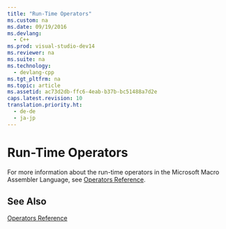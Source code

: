 ```yaml
---
title: "Run-Time Operators"
ms.custom: na
ms.date: 09/19/2016
ms.devlang: 
  - C++
ms.prod: visual-studio-dev14
ms.reviewer: na
ms.suite: na
ms.technology: 
  - devlang-cpp
ms.tgt_pltfrm: na
ms.topic: article
ms.assetid: ac73d2db-ffc6-4eab-b37b-bc51488a7d2e
caps.latest.revision: 10
translation.priority.ht: 
  - de-de
  - ja-jp
---
```

# Run-Time Operators
For more information about the run-time operators in the Microsoft Macro Assembler Language, see [Operators Reference](../vs140/Operators-Reference.md).  
  
## See Also  
 [Operators Reference](../vs140/Operators-Reference.md)
